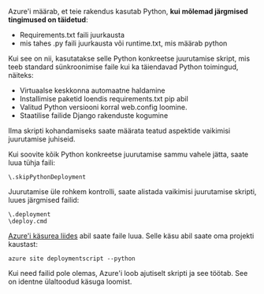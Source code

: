 Azure'i määrab, et teie rakendus kasutab Python, **kui mõlemad järgmised tingimused on täidetud**:

- Requirements.txt faili juurkausta
- mis tahes .py faili juurkausta või runtime.txt, mis määrab python

Kui see on nii, kasutatakse selle Python konkreetse juurutamise skript, mis teeb standard sünkroonimise faile kui ka täiendavad Python toimingud, näiteks:

- Virtuaalse keskkonna automaatne haldamine
- Installimise paketid loendis requirements.txt pip abil
- Valitud Python versiooni korral web.config loomine.
- Staatilise failide Django rakenduste kogumine

Ilma skripti kohandamiseks saate määrata teatud aspektide vaikimisi juurutamise juhiseid.

Kui soovite kõik Python konkreetse juurutamise sammu vahele jätta, saate luua tühja faili:

    \.skipPythonDeployment

Juurutamise üle rohkem kontrolli, saate alistada vaikimisi juurutamise skripti, luues järgmised failid:

    \.deployment
    \deploy.cmd

[Azure'i käsurea liides][] abil saate faile luua.  Selle käsu abil saate oma projekti kaustast:

    azure site deploymentscript --python

Kui need failid pole olemas, Azure'i loob ajutiselt skripti ja see töötab.  See on identne ülaltoodud käsuga loomist.

[Azure'i käsurea liides]: http://azure.microsoft.com/downloads/
